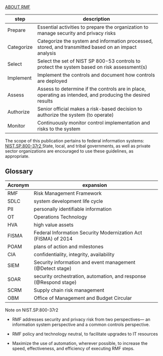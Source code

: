 [ABOUT RMF](https://csrc.nist.gov/projects/risk-management/about-rmf)

| step | description |
|-|-|
| Prepare | Essential activities to prepare the organization to manage security and privacy risks |
| Categorize | Categorize the system and information processed, stored, and transmitted based on an impact analysis |
| Select | Select the set of NIST SP 800-53 controls to protect the system based on risk assessment(s) |
| Implement |Implement the controls and document how controls are deployed |
| Assess | Assess to determine if the controls are in place, operating as intended, and producing the desired results |
| Authorize | Senior official makes a risk-based decision to authorize the system (to operate) |
| Monitor | Continuously monitor control implementation and risks to the system |

The scope of this publication pertains to federal information systems: [NIST.SP.800-37r2 ](https://nvlpubs.nist.gov/nistpubs/SpecialPublications/NIST.SP.800-37r2.pdf)
State, local, and tribal governments, as well as private sector organizations are
encouraged to use these guidelines, as appropriate.

## Glossary
| Acronym | expansion |
| -| -|
| RMF | Risk Management Framework |
| SDLC | system development life cycle |
| PII | personally identifiable information |
| OT | Operations Technology |
| HVA | high value assets |
| FISMA | Federal Information Security Modernization Act (FISMA) of 2014 |
| POAM | plans of action and milestones |
| CIA | confidentiality, integrity, availability |
| SIEM | Security information and event management (@Detect stage)|
| SOAR | security orchestration, automation, and response (@Respond stage) |
| SCRM | Supply chain risk management |
| OBM | Office of Management and Budget Circular |



Note on NIST.SP.800-37r2

- RMF addresses security and privacy risk from two perspectives—
an information system perspective and a common controls perspective.

- RMF policy and technology neutral, to facilitate upgrades to IT resources

- Maximize the use of automation, wherever possible, to increase the speed,
effectiveness, and efficiency of executing RMF steps.









